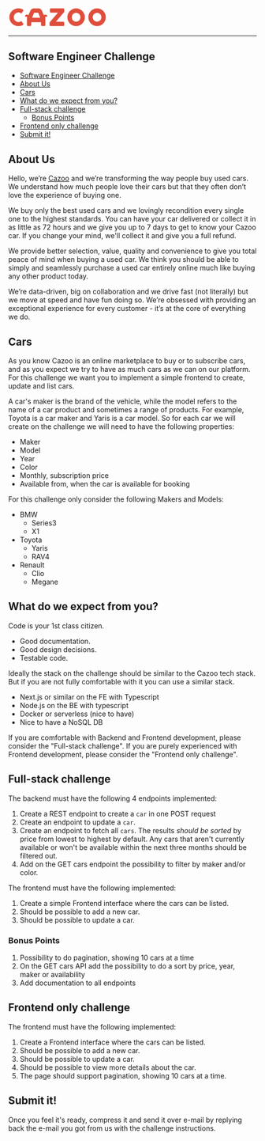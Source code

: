<img src="./static/cazoo-logo.svg" width="200">

---

## Software Engineer Challenge

- [Software Engineer Challenge](#software-engineer-challenge)
- [About Us](#about-us)
- [Cars](#cars)
- [What do we expect from you?](#what-do-we-expect-from-you)
- [Full-stack challenge](#full-stack-challenge)
  - [Bonus Points](#bonus-points)
- [Frontend only challenge](#frontend-only-challenge)
- [Submit it!](#submit-it)

## About Us

Hello, we’re [Cazoo](http://cazoo.co.uk/) and we’re transforming the way people buy used cars. We understand how much people love their cars but that they often don’t love the experience of buying one.

We buy only the best used cars and we lovingly recondition every single one to the highest standards. You can have your car delivered or collect it in as little as 72 hours and we give you up to 7 days to get to know your Cazoo car. If you change your mind, we'll collect it and give you a full refund.

We provide better selection, value, quality and convenience to give you total peace of mind when buying a used car. We think you should be able to simply and seamlessly purchase a used car entirely online much like buying any other product today.

We’re data-driven, big on collaboration and we drive fast (not literally) but we move at speed and have fun doing so. We’re obsessed with providing an exceptional experience for every customer - it’s at the core of everything we do.

## Cars
As you know Cazoo is an online marketplace to buy or to subscribe cars, and as you expect we try to have as much cars as we can on our platform. For this challenge we want you to implement a simple frontend to create, update and list cars.

A car's maker is the brand of the vehicle, while the model refers to the name of a car product and sometimes a range of products. For example, Toyota is a car maker and Yaris is a car model. So for each car we will create on the challenge we will need to have the following properties:
* Maker
* Model
* Year
* Color
* Monthly, subscription price
* Available from, when the car is available for booking

For this challenge only consider the following Makers and Models:
* BMW
  * Series3
  * X1
* Toyota
  * Yaris
  * RAV4
* Renault
  * Clio
  * Megane

## What do we expect from you?
Code is your 1st class citizen.

* Good documentation.
* Good design decisions.
* Testable code.

Ideally the stack on the challenge should be similar to the Cazoo tech stack. But if you are not fully comfortable with it you can use a similar stack.
* Next.js or similar on the FE with Typescript
* Node.js on the BE with typescript
* Docker or serverless (nice to have)
* Nice to have a NoSQL DB

If you are comfortable with Backend and Frontend development, please consider the "Full-stack challenge". If you are purely experienced with Frontend development, please consider the "Frontend only challenge".

## Full-stack challenge

The backend must have the following 4 endpoints implemented:
1. Create a REST endpoint to create a `car` in one POST request
1. Create an endpoint to update a `car`.
1. Create an endpoint to fetch all `cars`. The results *should be sorted* by price from lowest to highest by default. Any cars that aren't currently available or won't be available within the next three months should be filtered out.
1. Add on the GET cars endpoint the possibility to filter by maker and/or color.

The frontend must have the following implemented:
1. Create a simple Frontend interface where the cars can be listed.
1. Should be possible to add a new car.
1. Should be possible to update a car.

### Bonus Points

1. Possibility to do pagination, showing 10 cars at a time
1. On the GET cars API add the possibility to do a sort by price, year, maker or availability
1. Add documentation to all endpoints

## Frontend only challenge

The frontend must have the following implemented:
1. Create a Frontend interface where the cars can be listed.
1. Should be possible to add a new car.
1. Should be possible to update a car.
2. Should be possible to view more details about the car.
3. The page should support pagination, showing 10 cars at a time.

## Submit it!
Once you feel it's ready, compress it and send it over e-mail by replying back the e-mail you got from us with the challenge instructions.
